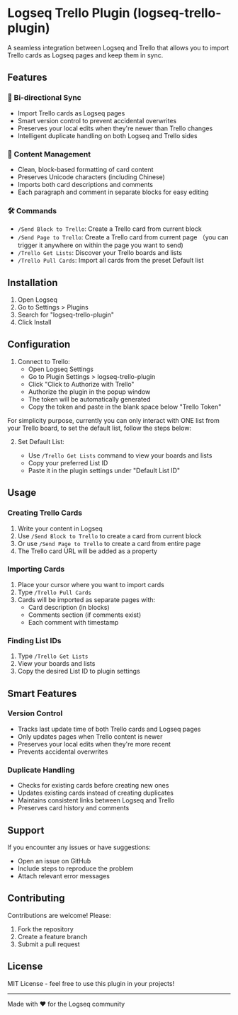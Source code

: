 # Logseq Trello Plugin (logseq-trello-plugin)

A seamless integration between Logseq and Trello that allows you to import Trello cards as Logseq pages and keep them in sync.

## Features

### 🔄 Bi-directional Sync
- Import Trello cards as Logseq pages
- Smart version control to prevent accidental overwrites
- Preserves your local edits when they're newer than Trello changes
- Intelligent duplicate handling on both Logseq and Trello sides

### 📝 Content Management
- Clean, block-based formatting of card content
- Preserves Unicode characters (including Chinese)
- Imports both card descriptions and comments
- Each paragraph and comment in separate blocks for easy editing

### 🛠️ Commands
- `/Send Block to Trello`: Create a Trello card from current block
- `/Send Page to Trello`: Create a Trello card from current page （you can trigger it anywhere on within the page you want to send)
- `/Trello Get Lists`: Discover your Trello boards and lists
- `/Trello Pull Cards`: Import all cards from the preset Default list

## Installation

1. Open Logseq
2. Go to Settings > Plugins
3. Search for "logseq-trello-plugin"
4. Click Install

## Configuration

1. Connect to Trello:
   - Open Logseq Settings
   - Go to Plugin Settings > logseq-trello-plugin
   - Click "Click to Authorize with Trello"
   - Authorize the plugin in the popup window
   - The token will be automatically generated
   - Copy the token and paste in the blank space below "Trello Token"

For simplicity purpose, currently you can only interact with ONE list from your Trello board, 
to set the default list, follow the steps below: 

2. Set Default List:

   - Use `/Trello Get Lists` command to view your boards and lists
   - Copy your preferred List ID
   - Paste it in the plugin settings under "Default List ID"

## Usage

### Creating Trello Cards
1. Write your content in Logseq
2. Use `/Send Block to Trello` to create a card from current block
3. Or use `/Send Page to Trello` to create a card from entire page
4. The Trello card URL will be added as a property

### Importing Cards
1. Place your cursor where you want to import cards
2. Type `/Trello Pull Cards`
3. Cards will be imported as separate pages with:
   - Card description (in blocks)
   - Comments section (if comments exist)
   - Each comment with timestamp

### Finding List IDs
1. Type `/Trello Get Lists`
2. View your boards and lists
3. Copy the desired List ID to plugin settings

## Smart Features

### Version Control
- Tracks last update time of both Trello cards and Logseq pages
- Only updates pages when Trello content is newer
- Preserves your local edits when they're more recent
- Prevents accidental overwrites

### Duplicate Handling
- Checks for existing cards before creating new ones
- Updates existing cards instead of creating duplicates
- Maintains consistent links between Logseq and Trello
- Preserves card history and comments

## Support

If you encounter any issues or have suggestions:
- Open an issue on GitHub
- Include steps to reproduce the problem
- Attach relevant error messages

## Contributing

Contributions are welcome! Please:
1. Fork the repository
2. Create a feature branch
3. Submit a pull request

## License

MIT License - feel free to use this plugin in your projects!

---

Made with ❤️ for the Logseq community
